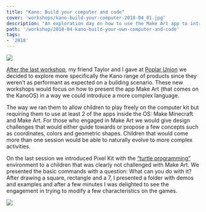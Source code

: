 ```yaml
---
title: "Kano: Build your computer and code"
cover: 'workshops/kano-build-your-computer-2018-04_01.jpg'
description: "An exploration day on how to use the Make Art app to introduce a more complex programming language skills."
path: '/workshop/2018-04-kano-build-your-own-computer-and-code'
tags:
- '2018'
---
```


![](./workshops/kano-build-your-computer-2018-04_01.jpg)

[After the last workshop]("/workshop/2017-11-strawbees-fun-with-motors), my friend Taylor and I gave at [Poplar Union](https://poplarunion.com/) we decided to explore more specifically the Kano range of products since they weren’t as performant as expected on a building scenario. These new workshops would focus on how to present the app Make Art (that comes on the KanoOS) in a way we could introduce a more complex language.

The way we ran them to allow children to play freely on the computer kit but requiring them to use at least 2 of the apps inside the OS: Make Minecraft and Make Art. For those who engaged in Make Art we would give design challenges that would either guide towards or propose a few concepts such as coordinates, colors and geometric shapes. Children that would come more than one session would be able to naturally evolve to more complex activities.

On the last session we introduced Pixel Kit with the [“turtle programming”](https://en.wikipedia.org/wiki/Logo_(programming_language)) environment to a children that was clearly not challenged with Make Art. We presented the basic commands with a question: What can you do with it? After drawing a square, rectangle and a 7, I presented a folder with demos and examples and after a few minutes I was delighted to see the engagement in trying to modify a few characteristics on the games.

![](./workshops/kano-build-your-computer-2018-04_03.jpg)
